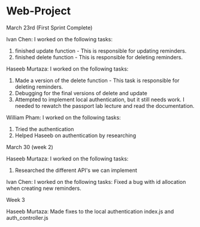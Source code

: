 # Web-Project

March 23rd (First Sprint Complete)

Ivan Chen:
I worked on the following tasks:
1. finished update function - This is responsible for updating reminders.
2. finished delete function - This is responsible for deleting reminders.

Haseeb Murtaza:
I worked on the following tasks:
1. Made a version of the delete function - This task is responsible for deleting reminders.
2. Debugging for the final versions of delete and update
3. Attempted to implement local authentication, but it still needs work. I needed to rewatch the passport lab lecture and read the documentation.

William Pham:
I worked on the following tasks:
1. Tried the authentication
2. Helped Haseeb on authentication by researching

March 30 (week 2)

Haseeb Murtaza:
I worked on the following tasks:
1. Researched the different API's we can implement

Ivan Chen:
I worked on the following tasks:
Fixed a bug with id allocation when creating new reminders.

Week 3

Haseeb Murtaza: Made fixes to the local authentication index.js and auth_controller.js
